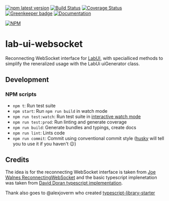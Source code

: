 [![npm latest version](https://img.shields.io/npm/v/lab-ui-websocket.svg)](https://www.npmjs.com/package/lab-ui-websocket)
[![Build Status](https://travis-ci.org/MicroControlLab/lab-ui-websocket.svg?branch=master)](https://travis-ci.org/MicroControlLab/lab-ui-websocket)
[![Coverage Status](https://coveralls.io/repos/github/MicroControlLab/lab-ui-websocket/badge.svg?branch=master)](https://coveralls.io/github/MicroControlLab/lab-ui-websocket?branch=master)
[![Greenkeeper badge](https://badges.greenkeeper.io/MicroControlLab/lab-ui-websocket.svg)](https://greenkeeper.io/)
[![Documentation](https://img.shields.io/badge/docs-gh--pages-brightgreen.svg)](https://microcontrollab.github.io/lab-ui-websocket/index.html)

[![NPM](https://nodei.co/npm/lab-ui-websocket.png)](https://npmjs.org/package/lab-ui-websocket)

# lab-ui-websocket

Reconnecting WebSocket interface for [LabUI](https://github.com/MicroControlLab/LabUi), with specialliced methods to simplify the reneralized usage with the LabUi uiGenerator class.

## Development

### NPM scripts

-   `npm t`: Run test suite
-   `npm start`: Run `npm run build` in watch mode
-   `npm run test:watch`: Run test suite in [interactive watch mode](http://facebook.github.io/jest/docs/cli.html#watch)
-   `npm run test:prod`: Run linting and generate coverage
-   `npm run build`: Generate bundles and typings, create docs
-   `npm run lint`: Lints code
-   `npm run commit`: Commit using conventional commit style ([husky](https://github.com/typicode/husky) will tell you to use it if you haven't :wink:)

## Credits

The idea is for the reconnecting WebSocket interface is taken from [Joe Walnes ReconnectingWebSocket](https://github.com/joewalnes/reconnecting-websocket) and the basic typescript implenetation was taken from [David Doran typescript implementation](https://github.com/daviddoran/typescript-reconnecting-websocket).

Thank also goes to @alexjoverm who created [typescript-library-starter](https://github.com/alexjoverm/typescript-library-starter)
